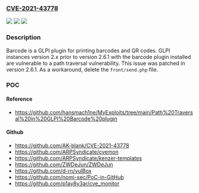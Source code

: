 ### [CVE-2021-43778](https://cve.mitre.org/cgi-bin/cvename.cgi?name=CVE-2021-43778)
![](https://img.shields.io/static/v1?label=Product&message=barcode&color=blue)
![](https://img.shields.io/static/v1?label=Version&message=n%2Fa&color=blue)
![](https://img.shields.io/static/v1?label=Vulnerability&message=CWE-22%3A%20Improper%20Limitation%20of%20a%20Pathname%20to%20a%20Restricted%20Directory%20('Path%20Traversal')&color=brighgreen)

### Description

Barcode is a GLPI plugin for printing barcodes and QR codes. GLPI instances version 2.x prior to version 2.6.1 with the barcode plugin installed are vulnerable to a path traversal vulnerability. This issue was patched in version 2.6.1. As a workaround, delete the `front/send.php` file.

### POC

#### Reference
- https://github.com/hansmach1ne/MyExploits/tree/main/Path%20Traversal%20in%20GLPI%20Barcode%20plugin

#### Github
- https://github.com/AK-blank/CVE-2021-43778
- https://github.com/ARPSyndicate/cvemon
- https://github.com/ARPSyndicate/kenzer-templates
- https://github.com/ZWDeJun/ZWDeJun
- https://github.com/d-rn/vulBox
- https://github.com/nomi-sec/PoC-in-GitHub
- https://github.com/p1ay8y3ar/cve_monitor

